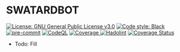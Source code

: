 # SWATARDBOT

<a href="https://github.com/JulienAlardot/SwatardBot/blob/main/LICENSE.md"><img alt="License: GNU General Public License v3.0" src="https://img.shields.io/badge/License-GPL%20v3-blue.svg"></a>
<a href="https://github.com/JulienAlardot/SwatardBot"><img alt="Code style: Black" src="https://img.shields.io/badge/code%20style-Black-000000.svg"></a>
<a href="https://github.com/pre-commit/pre-commit"><img src="https://img.shields.io/badge/pre--commit-enabled-brightgreen?logo=pre-commit&logoColor=white" alt="pre-commit" style="max-width:100%;"></a>
[![CodeQL](https://github.com/JulienAlardot/SwatardBot/actions/workflows/codeql-analysis.yml/badge.svg)](https://github.com/JulienAlardot/SwatardBot/actions/workflows/codeql-analysis.yml)
[![Coverage](https://github.com/JulienAlardot/SwatardBot/actions/workflows/coverage.yml/badge.svg)
](https://github.com/JulienAlardot/SwatardBot/actions/workflows/coverage.yml)
[![Hadolint](https://github.com/JulienAlardot/SwatardBot/actions/workflows/hadolint.yml/badge.svg)](https://github.com/JulienAlardot/SwatardBot/actions/workflows/hadolint.yml)
<a href="https://codecov.io/github/JulienAlardot/SwatardBot?branch=main"><img alt="Coverage Status" src="https://coveralls.io/repogithub/JulienAlardot/SwatardBot/badge.svg?branch=main"></a>

- Todo: Fill
